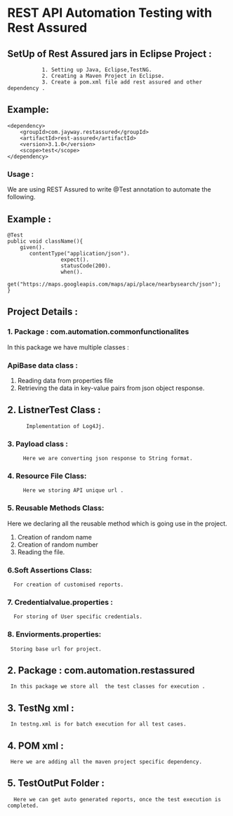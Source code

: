 # REST API Automation Testing with Rest Assured

## SetUp of Rest Assured jars in Eclipse Project :
               1. Setting up Java, Eclipse,TestNG.
               2. Creating a Maven Project in Eclipse.
               3. Create a pom.xml file add rest assured and other dependency .
##   Example: 
```
<dependency>
    <groupId>com.jayway.restassured</groupId>
    <artifactId>rest-assured</artifactId>
    <version>3.1.0</version>
    <scope>test</scope>
</dependency>

```
### Usage :
We are using REST Assured to write @Test annotation to automate the following.
## Example :

```
@Test
public void className(){  
 	given().
 	   contentType("application/json").
                 expect().
                 statusCode(200).
                 when().
                 get("https://maps.googleapis.com/maps/api/place/nearbysearch/json");
}
```

## Project Details :
### 1. Package :   com.automation.commonfunctionalites
  In this package we have multiple classes :

### ApiBase data class :

1. Reading data from properties file
2. Retrieving the data in key-value pairs from json object response.

## 2. ListnerTest Class :
          Implementation of Log4Jj.

### 3. Payload class :
         Here we are converting json response to String format.

### 4. Resource File Class:
         Here we storing API unique url .

### 5.  Reusable Methods Class:
Here we declaring all the reusable method which is going use in the project.

1. Creation of random name
2. Creation of random number
3. Reading the file.

### 6.Soft Assertions Class:
      For creation of customised reports.

### 7. Credentialvalue.properties :
      For storing of User specific credentials.

### 8. Enviorments.properties:
     Storing base url for project.

## 2. Package :   com.automation.restassured
     In this package we store all  the test classes for execution .

## 3. TestNg xml :
     In testng.xml is for batch execution for all test cases.

## 4. POM xml :
     Here we are adding all the maven project specific dependency.

## 5. TestOutPut Folder :
      Here we can get auto generated reports, once the test execution is completed.











 
